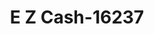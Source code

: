 ---
f_zip-code: 89820
f_state-code: NV
title: E Z Cash-16237
f_phone: 775-635-5004
f_city-only: Battle Mountain
f_address: 301 N 2nd Street Battle Mountain
f_location-unique-id: '16237'
slug: e-z-cash-16237
updated-on: '2024-05-30T13:46:58.046Z'
created-on: '2024-05-30T13:36:59.803Z'
published-on: '2024-05-30T13:54:32.469Z'
f_city-state: cms/city/battle-mountain-nv.md
f_company: cms/company/e-z-cash.md
f_state: cms/state/nevada.md
layout: '[payday-loan].html'
tags: payday-loan
---